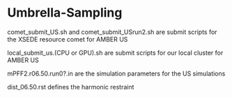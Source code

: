 # Umbrella-Sampling

comet_submit_US.sh and comet_submit_USrun2.sh are submit scripts for the XSEDE resource comet for AMBER US

local_submit_us.(CPU or GPU).sh are submit scripts for our local cluster for AMBER US

mPFF2.r06.50.run0?.in are the simulation parameters for the US simulations

dist_06.50.rst defines the harmonic restraint 